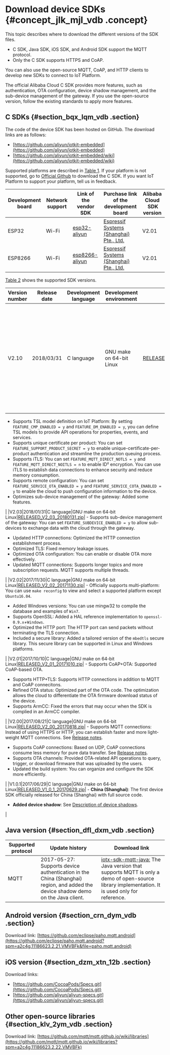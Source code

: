 # Download device SDKs {#concept_jlk_mjl_vdb .concept}

This topic describes where to download the different versions of the SDK files.

-   C SDK, Java SDK, iOS SDK, and Android SDK support the MQTT protocol.
-   Only the C SDK supports HTTPS and CoAP.

You can also use the open-source MQTT, CoAP, and HTTP clients to develop new SDKs to connect to IoT Platform.

The official Alibaba Cloud C SDK provides more features, such as authentication, OTA configuration, device shadow management, and the sub-device management of the gateway. If you use the open-source version, follow the existing standards to apply more features.

## C SDKs {#section_bqx_lqm_vdb .section}

The code of the device SDK has been hosted on GitHub. The download links are as follows:

-   [https://github.com/aliyun/iotkit-embedded](https://github.com/aliyun/iotkit-embedded)
-   [https://github.com/aliyun/iotkit-embedded/wiki](https://github.com/aliyun/iotkit-embedded/wiki)

Supported platforms are described in [Table 1](#table_cth_frm_vdb). If your platform is not supported, go to [Official Github](https://github.com/aliyun/iotkit-embedded/issues) to download the C SDK. If you want IoT Platform to support your platform, tell us in feedback.

|Development board|Network support|Link of the vendor SDK|Purchase link of the development board|Alibaba Cloud  SDK version|
|-----------------|---------------|----------------------|--------------------------------------|--------------------------|
|ESP32|Wi-Fi|[esp32-aliyun](https://github.com/espressif/esp32-aliyun)|[Espressif Systems \(Shanghai\) Pte., Ltd.](https://espressif.taobao.com/)|V2.01|
|ESP8266|Wi-Fi|[esp8266-aliyun](https://github.com/espressif/esp8266-aliyun)|[Espressif Systems \(Shanghai\) Pte., Ltd.](https://espressif.taobao.com/)|V2.01|

[Table 2](#table_ewb_vsm_vdb) shows the supported SDK versions.

|Version number|Release date|Development language|Development environment|Download link|Updates|
|--------------|------------|--------------------|-----------------------|-------------|-------|
|V2.10|2018/03/31|C language|GNU make on 64-bit Linux|[RELEASED\_V2\_10\_20180331.zip](http://aliyun-iot.oss-cn-hangzhou.aliyuncs.com/iot-sdk-c/RELEASED_V2_10_20180331.7z)| -   Supports CMake. You can use QT or VS2017 on Linux or Windows to open a project and compile and run the project.
-   Supports TSL model definition on IoT Platform: By setting `FEATURE_CMP_ENABLED = y` and `FEATURE_DM_ENABLED = y`, you can define TSL models to provide API operations for properties, events, and services.
-   Supports unique certificate per product: You can set `FEATURE_SUPPORT_PRODUCT_SECRET = y` to enable unique-certificate-per-product authentication and streamline the production queuing process.
-   Supports iTLS: You can set `FEATURE_MQTT_DIRECT_NOTLS = y` and `FEATURE_MQTT_DIRECT_NOITLS = n` to enable ID² encryption. You can use iTLS to establish data connections to enhance security and reduce memory consumption.
-   Supports remote configuration: You can set `FEATURE_SERVICE_OTA_ENABLED = y` and `FEATURE_SERVICE_COTA_ENABLED = y` to enable the cloud to push configuration information to the device.
-   Optimizes sub-device management of the gateway: Added some features.

 |
|V2.03|2018/01/31|C language|GNU make on 64-bit Linux|[RELEASED\_V2\_03\_20180131.zip](http://aliyun-iot.oss-cn-hangzhou.aliyuncs.com/iot-sdk-c/RELEASED_V2_03_20180130.7z?spm=a2c4g.11186623.2.12.VMVBFk&file=RELEASED_V2_03_20180130.7z)| -   Supports sub-device management of the gateway: You can set `FEATURE_SUBDEVICE_ENABLED = y` to allow sub-devices to exchange data with the cloud through the gateway.
-   Updated HTTP connections: Optimized the HTTP connection establishment process.
-   Optimized TLS: Fixed memory leakage issues.
-   Optimized OTA configuration: You can enable or disable OTA more effectively.
-   Updated MQTT connections: Supports longer topics and more subscription requests. MQTT supports multiple threads.

 |
|V2.02|2017/11/30|C language|GNU make on 64-bit Linux|[RELEASED\_V2\_02\_20171130.zip](https://github.com/aliyun/iotkit-embedded/archive/RELEASED_V2_02_20171130.zip?spm=a2c4g.11186623.2.13.VMVBFk&file=RELEASED_V2_02_20171130.zip)| -   Officially supports multi-platform: You can use `make reconfig` to view and select a supported platform except `Ubuntu16.04`.
-   Added Windows versions: You can use mingw32 to compile the database and examples of `Win7`.
-   Supports OpenSSL: Added a HAL reference implementation to `openssl-0.9.x`+`Windows`.
-   Optimized the HTTP port: The HTTP port can send packets without terminating the TLS connection.
-   Included a secure library: Added a tailored version of the `mbedtls` secure library. This secure library can be supported in Linux and Windows platforms.

 |
|V2.01|2017/10/10|C language|GNU make on 64-bit Linux|[RELEASED\_V2\_01\_20171010.zip](https://github.com/aliyun/iotkit-embedded/archive/RELEASED_V2_01_20171010.zip?spm=a2c4g.11186623.2.14.VMVBFk&file=RELEASED_V2_01_20171010.zip)| -   Supports CoAP+OTA: Supported CoAP-based OTA.
-   Supports HTTP+TLS: Supports HTTP connections in addition to MQTT and CoAP connecitons.
-   Refined OTA status: Optimized part of the OTA code. The optimization allows the cloud to differentiate the OTA firmware download status of the device.
-   Supports ArmCC: Fixed the errors that may occur when the SDK is complied in an ArmCC compiler.

 |
|V2.00|2017/08/21|C language|GNU make on 64-bit Linux|[RELEASED\_V2\_00\_20170818.zip](https://github.com/aliyun/iotkit-embedded/archive/RELEASED_V2_00_20170818.zip?spm=a2c4g.11186623.2.15.VMVBFk&file=RELEASED_V2_00_20170818.zip)| -   Supports MQTT connections: Instead of using HTTPS or HTTP, you can establish faster and more light-weight MQTT connections. See [Release notes](https://help.aliyun.com/document_detail/57164.html?spm=a2c4g.11186623.2.16.VMVBFk).
-   Supports CoAP connections: Based on UDP, CoAP connections consume less memory for pure data transfer. See [Release notes](https://help.aliyun.com/document_detail/57566.html?spm=a2c4g.11186623.2.17.VMVBFk).
-   Supports OTA channels: Provided OTA-related API operations to query, trigger, or download firmware that was uploaded by the users.
-   Updated the build system: You can organize and configure the SDK more efficiently.

 |
|V1.0.1|2017/06/29|C language|GNU make on 64-bit Linux|[RELEASED\_V1\_0\_1\_20170629.zip](https://github.com/aliyun/iotkit-embedded/archive/RELEASED_V1_0_1_20170629.zip?spm=a2c4g.11186623.2.18.VMVBFk&file=RELEASED_V1_0_1_20170629.zip)| -   **China \(Shanghai\)**: The first device SDK officially released for China \(Shanghai\) with full source code.
-   **Added device shadow**: See [Description of device shadows](https://help.aliyun.com/document_detail/53930.html?spm=a2c4g.11186623.2.19.VMVBFk).

 |

## Java version {#section_dfl_dxm_vdb .section}

|Supported protocol|Update history|Download link|
|------------------|--------------|-------------|
|MQTT|2017-05-27: Supports device authentication in the China \(Shanghai\) region, and added the device shadow demo on the Java client.|[iotx-sdk-mqtt-java:](http://aliyun-iot.oss-cn-hangzhou.aliyuncs.com/iotx-sdk-java/iotx-sdk-mqtt-java-20170526.zip?spm=a2c4g.11186623.2.20.VMVBFk&file=iotx-sdk-mqtt-java-20170526.zip) The Java version that supports MQTT is only a demo of open-source library implementation. It is used only for reference.|

## Android version {#section_crn_dym_vdb .section}

Download link: [https://github.com/eclipse/paho.mqtt.android](https://github.com/eclipse/paho.mqtt.android?spm=a2c4g.11186623.2.21.VMVBFk&file=paho.mqtt.android)

## iOS version {#section_dzm_xtn_12b .section}

Download links:

-   [https://github.com/CocoaPods/Specs.git](https://github.com/CocoaPods/Specs.git)
-   [https://github.com/aliyun/aliyun-specs.git](https://github.com/aliyun/aliyun-specs.git)

## Other open-source libraries {#section_klv_2ym_vdb .section}

Download link: [https://github.com/mqtt/mqtt.github.io/wiki/libraries](https://github.com/mqtt/mqtt.github.io/wiki/libraries?spm=a2c4g.11186623.2.22.VMVBFk)

